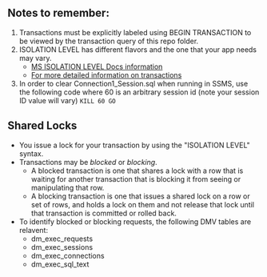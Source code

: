 ## Notes to remember:

1. Transactions must be explicitly labeled using BEGIN TRANSACTION to be viewed by the transaction query of this repo folder.
2. ISOLATION LEVEL has different flavors and the one that your app needs may vary.  
   - [MS ISOLATION LEVEL Docs information](https://learn.microsoft.com/en-us/sql/t-sql/statements/set-transaction-isolation-level-transact-sql?view=sql-server-ver16)
   - [For more detailed information on transactions](https://learn.microsoft.com/en-us/sql/relational-databases/sql-server-transaction-locking-and-row-versioning-guide?view=sql-server-ver16)
3. In order to clear Connection1_Session.sql when running in SSMS, use the following code where 60 is an arbitrary session id (note your session ID value will vary)
   `KILL 60
   GO`

## Shared Locks
- You issue a lock for your transaction by using the "ISOLATION LEVEL" syntax.
- Transactions may be *blocked* or *blocking*.  
   - A blocked transaction is one that shares a lock with a row that is waiting for another transaction that is blocking it from seeing or manipulating that row.
   - A blocking transaction is one that issues a shared lock on a row or set of rows, and holds a lock on them and not release that lock until that transaction is committed or rolled back.
- To identify blocked or blocking requests, the following DMV tables are relavent:
   - dm_exec_requests
   - dm_exec_sessions
   - dm_exec_connections
   - dm_exec_sql_text
